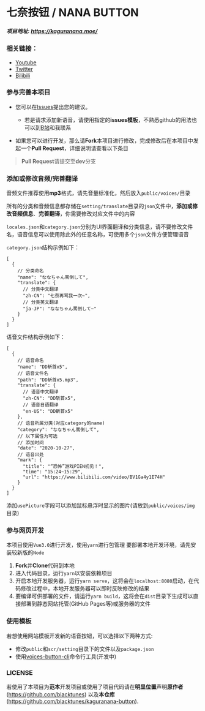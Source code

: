 # 七奈按钮 / NANA BUTTON

##### 项目地址: https://kaguranana.moe/

### 相关链接：
* [Youtube](https://www.youtube.com/channel/UCbfv8uuUXt3RSJGEwxny5Rw)
* [Twitter](https://twitter.com/nana_kaguraaa)
* [Bilibili](https://live.bilibili.com/21304638)

### 参与完善本项目

- 您可以在[Issues](https://github.com/blacktunes/kaguranana-button/issues)提出您的建议。
  - 若是请求添加新语音，请使用指定的**issues模板**，不熟悉github的用法也可以到[B站](https://space.bilibili.com/1384118)和我联系

- 如果您可以进行开发，那么请**Fork**本项目进行修改，完成修改后在本项目中发起一个**Pull Request**，详细说明请查看以下条目
> **Pull Request**请提交至**dev**分支

### 添加或修改音频/完善翻译

音频文件推荐使用**mp3**格式，请先音量标准化，然后放入`public/voices/`目录

所有的分类和音频信息都存储在`setting/translate`目录的`json`文件中，**添加或修改音频信息**、**完善翻译**，你需要修改对应文件中的内容

`locales.json`和`category.json`分别为UI界面翻译和分类信息，请不要修改文件名，语音信息可以使用除此外的任意名称，可使用多个`json`文件方便管理语音

`category.json`结构示例如下：
```
[
  {
    // 分类命名
    "name": "ななちゃん罵倒して",
    "translate": {
      // 分类中文翻译
      "zh-CN": "七奈再骂我一次~",
      // 分类英文翻译
      "ja-JP": "ななちゃん罵倒して~"
    }
  }
]
```

语音文件结构示例如下：
```
[
  {
    // 语音命名
    "name": "DD斩首x5",
    // 语音文件名
    "path": "DD斩首x5.mp3",
    "translate": {
      // 语音中文翻译
      "zh-CN": "DD斩首x5",
      // 语音日语翻译
      "en-US": "DD斬首x5"
    },
    // 语音所属分类(对应category的name)
    "category": "ななちゃん罵倒して",
    // 以下属性为可选
    // 添加时间
    "date": "2020-10-27",
    // 语音出处
    "mark": {
      "title": "“恐怖”游戏PIEN初见！",
      "time": "15:24~15:29",
      "url": "https://www.bilibili.com/video/BV1Ga4y1E74H"
    }
  }
]
```
添加`usePicture`字段可以添加鼠标悬浮时显示的图片(请放到`public/voices/img`目录)

### 参与网页开发

本项目使用`Vue3.0`进行开发，使用`yarn`进行包管理
要部署本地开发环境，请先安装较新版的`Node`

1. **Fork**并**Clone**代码到本地
2. 进入代码目录，运行`yarn`以安装依赖项目
3. 开启本地开发服务器，运行`yarn serve`，这将会在`localhost:8080`启动，在代码修改过程中，本地开发服务器可以即时反映修改的结果
4. 要编译可供部署的文件，请运行`yarn build`，这将会在`dist`目录下生成可以直接部署到静态网站托管(GitHub Pages等)或服务器的文件

### 使用模板

若想使用网站模板开发新的语音按钮，可以选择以下两种方式:
- 修改`public`和`scr/setting`目录下的文件以及`package.json`
- 使用[voices-button-cli](https://github.com/blacktunes/voices-button-cli)命令行工具(开发中)

### LICENSE
若使用了本项目为**范本**开发项目或使用了项目代码请在**明显位置**声明**原作者**(https://github.com/blacktunes) 以及**本仓库**(https://github.com/blacktunes/kaguranana-button).